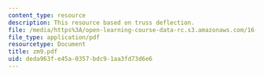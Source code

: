 ```yaml
---
content_type: resource
description: This resource based on truss deflection.
file: /media/https%3A/open-learning-course-data-rc.s3.amazonaws.com/16-01-unified-engineering-i-ii-iii-iv-fall-2005-spring-2006/deda963fe45a0357bdc91aa3fd73d6e6_zm9.pdf
file_type: application/pdf
resourcetype: Document
title: zm9.pdf
uid: deda963f-e45a-0357-bdc9-1aa3fd73d6e6
---
```

